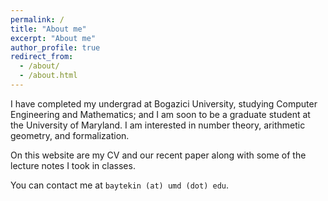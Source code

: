 ```yaml
---
permalink: /
title: "About me"
excerpt: "About me"
author_profile: true
redirect_from: 
  - /about/
  - /about.html
---
```


I have completed my undergrad at Bogazici University, studying Computer Engineering and Mathematics; and I am soon to be a graduate student at the University of Maryland. I am interested in number theory, arithmetic geometry, and formalization.

On this website are my CV and our recent paper along with some of the lecture notes I took in classes.

You can contact me at ``baytekin (at) umd (dot) edu``.